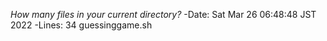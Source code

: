 *How many files in your current directory?*
-Date:  Sat Mar 26 06:48:48 JST 2022
-Lines:       34 guessinggame.sh
